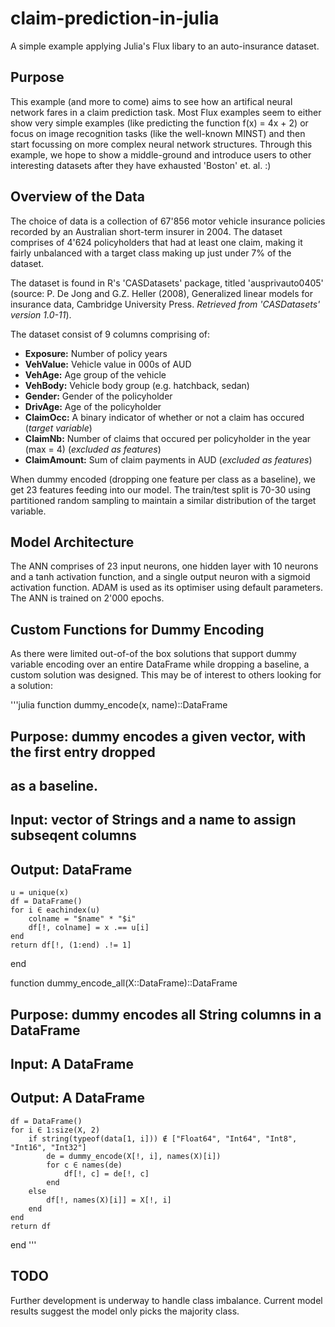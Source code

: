 # claim-prediction-in-julia
A simple example applying Julia's Flux libary to an auto-insurance dataset.

## Purpose
This example (and more to come) aims to see how an artifical neural network fares in a claim prediction task. Most Flux examples seem to either show very simple examples (like predicting the function f(x) = 4x + 2) or focus on image recognition tasks (like the well-known MINST) and then start focussing on more complex neural network structures. Through this example, we hope to show a middle-ground and introduce users to other interesting datasets after they have exhausted 'Boston' et. al. :)

## Overview of the Data
The choice of data is a collection of 67'856 motor vehicle insurance policies recorded by an Australian short-term insurer in 2004. The dataset comprises of 4'624 policyholders that had at least one claim, making it fairly unbalanced with a target class making up just under 7% of the dataset.

The dataset is found in R's 'CASDatasets' package, titled 'ausprivauto0405' (source: P. De Jong and G.Z. Heller (2008), Generalized linear models for insurance data, Cambridge University Press. _Retrieved from 'CASDatasets' version 1.0-11_). 

The dataset consist of 9 columns comprising of:
- **Exposure:** Number of policy years
- **VehValue:** Vehicle value in 000s of AUD
- **VehAge:** Age group of the vehicle
- **VehBody:** Vehicle body group (e.g. hatchback, sedan)
- **Gender:** Gender of the policyholder
- **DrivAge:** Age of the policyholder
- **ClaimOcc:** A binary indicator of whether or not a claim has occured (_target variable_)
- **ClaimNb:** Number of claims that occured per policyholder in the year (max = 4) (_excluded as features_)
- **ClaimAmount:** Sum of claim payments in AUD (_excluded as features_)

When dummy encoded (dropping one feature per class as a baseline), we get 23 features feeding into our model. The train/test split is 70-30 using partitioned random sampling to maintain a similar distribution of the target variable.

## Model Architecture
The ANN comprises of 23 input neurons, one hidden layer with 10 neurons and a tanh activation function, and a single output neuron with a sigmoid activation function. ADAM is used as its optimiser using default parameters. The ANN is trained on 2'000 epochs.

## Custom Functions for Dummy Encoding
As there were limited out-of-of the box solutions that support dummy variable encoding over an entire DataFrame while dropping a baseline, a custom solution was designed. This may be of interest to others looking for a solution:

'''julia
function dummy_encode(x, name)::DataFrame
## Purpose: dummy encodes a given vector, with the first entry dropped 
## as a baseline.
## Input: vector of Strings and a name to assign subseqent columns
## Output: DataFrame
    u = unique(x)
    df = DataFrame()
    for i ∈ eachindex(u)
        colname = "$name" * "$i"
        df[!, colname] = x .== u[i]
    end
    return df[!, (1:end) .!= 1]
end

function dummy_encode_all(X::DataFrame)::DataFrame
## Purpose: dummy encodes all String columns in a DataFrame
## Input: A DataFrame
## Output: A DataFrame
    df = DataFrame()
    for i ∈ 1:size(X, 2)
        if string(typeof(data[1, i])) ∉ ["Float64", "Int64", "Int8", "Int16", "Int32"]
            de = dummy_encode(X[!, i], names(X)[i])
            for c ∈ names(de)
                df[!, c] = de[!, c]
            end
        else
            df[!, names(X)[i]] = X[!, i]
        end
    end
    return df
end
'''

## TODO
Further development is underway to handle class imbalance. Current model results suggest the model only picks the majority class.
